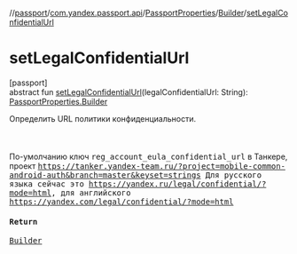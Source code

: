 //[passport](../../../../index.md)/[com.yandex.passport.api](../../index.md)/[PassportProperties](../index.md)/[Builder](index.md)/[setLegalConfidentialUrl](set-legal-confidential-url.md)

# setLegalConfidentialUrl

[passport]\
abstract fun [setLegalConfidentialUrl](set-legal-confidential-url.md)(legalConfidentialUrl: String): [PassportProperties.Builder](index.md)

Определить URL политики конфиденциальности.<br></br><br></br> По-умолчанию ключ <tt>reg_account_eula_confidential_url</tt> в Танкере, проект <tt>https://tanker.yandex-team.ru/?project=mobile-common-android-auth&branch=master&keyset=strings Для русского языка сейчас это <tt>https://yandex.ru/legal/confidential/?mode=html, для английского <tt>https://yandex.com/legal/confidential/?mode=html

#### Return

[Builder](index.md)
